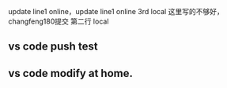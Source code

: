 update line1 online，update line1 online 3rd local 这里写的不够好，changfeng180提交
第二行 local
## vs code push test
## vs code modify at home.